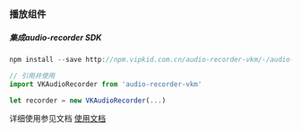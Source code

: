 ### 播放组件


##### 集成audio-recorder SDK

```js
npm install --save http://npm.vipkid.com.cn/audio-recorder-vkm/-/audio-recorder-vkm-xxx.tgz

// 引用并使用
import VKAudioRecorder from 'audio-recorder-vkm'

let recorder = new VKAudioRecorder(...)
```

详细使用参见文档 [使用文档](https://a66-sdk.ecp.vipkid-qa.com.cn/v2/doc/recorder)
